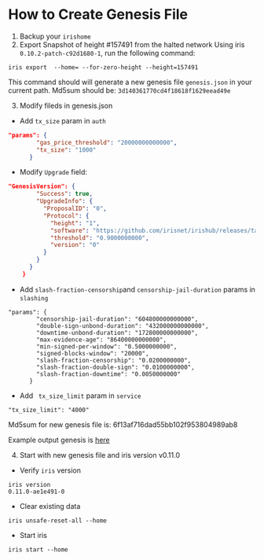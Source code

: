 # How to Create Genesis File

1. Backup your `irishome`
2. Export Snapshot of height #157491 from the halted network
  Using iris `0.10.2-patch-c92d1680-1`, run the following command:
```
iris export  --home= --for-zero-height --height=157491
```
This command should will generate a new genesis file `genesis.json` in your current path.
Md5sum should be: `3d140361770cd4f18618f1629eead49e`
 
3. Modify fileds in genesis.json
* Add `tx_size` param in `auth`
```json
"params": {
        "gas_price_threshold": "20000000000000",
        "tx_size": "1000"
      }
```
* Modify `Upgrade` field:
```json
"GenesisVersion": {
        "Success": true,
        "UpgradeInfo": {
          "ProposalID": "0",
          "Protocol": {
            "height": "1",
            "software": "https://github.com/irisnet/irishub/releases/tag/v0.11.0",
            "threshold": "0.9000000000",
            "version": "0"
          }
        }
      }
    }
```
* Add  `slash-fraction-censorship`and `censorship-jail-duration` params in `slashing`
```
"params": {
        "censorship-jail-duration": "604800000000000",
        "double-sign-unbond-duration": "432000000000000",
        "downtime-unbond-duration": "172800000000000",
        "max-evidence-age": "86400000000000",
        "min-signed-per-window": "0.5000000000",
        "signed-blocks-window": "20000",
        "slash-fraction-censorship": "0.0200000000",
        "slash-fraction-double-sign": "0.0100000000",
        "slash-fraction-downtime": "0.0050000000"
      }
```
*  Add ` tx_size_limit` param in `service`
```
"tx_size_limit": "4000"
```
Md5sum for new genesis file is: 
6f13af716dad55bb102f953804989ab8

Example output genesis is [here](https://raw.githubusercontent.com/irisnet/testnets/master/fuxi/fuxi-8000/config/new-genesis.json)

4. Start with new genesis file and iris version v0.11.0 
* Verify `iris` version
```
iris version
0.11.0-ae1e491-0
```

* Clear existing data
```
iris unsafe-reset-all --home
```
* Start iris
```
iris start --home
```

